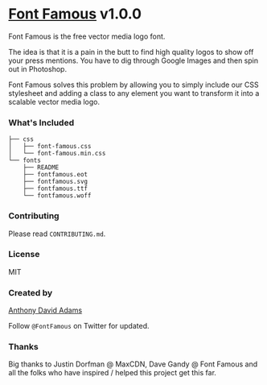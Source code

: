 # [Font Famous](http://fontfamous.com) v1.0.0

Font Famous is the free vector media logo font.

The idea is that it is a pain in the butt to find high quality logos to show off your press mentions. You have to dig through Google Images and then spin out in Photoshop.

Font Famous solves this problem by allowing you to simply include our CSS stylesheet and adding a class to any element you want to transform it into a scalable vector media logo.

### What's Included

```
├── css
│   ├── font-famous.css
│   └── font-famous.min.css
└── fonts
    ├── README
    ├── fontfamous.eot
    ├── fontfamous.svg
    ├── fontfamous.ttf
    └── fontfamous.woff
```

### Contributing

Please read `CONTRIBUTING.md`.

### License

MIT

### Created by
[Anthony David Adams](https://twitter.com/AnthonyAdams)

Follow `@FontFamous` on Twitter for updated.

### Thanks

Big thanks to Justin Dorfman @ MaxCDN, Dave Gandy @ Font Famous and all the folks who have inspired / helped this project get this far.

